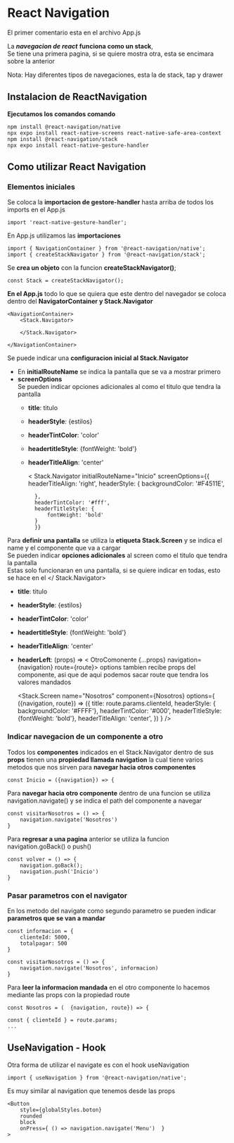 # React Navigation

El primer comentario esta en el archivo App.js

La ***navegacion de react*** **funciona como un stack**,\
Se tiene una primera pagina, si se quiere mostra otra, esta se encimara sobre la anterior

Nota: Hay diferentes tipos de navegaciones, esta la de stack, tap y drawer

## Instalacion de ReactNavigation

**Ejecutamos los comandos comando**

    npm install @react-navigation/native
    npx expo install react-native-screens react-native-safe-area-context
    npm install @react-navigation/stack
    npx expo install react-native-gesture-handler

## Como utilizar React Navigation

### Elementos iniciales

Se coloca la **importacion de gestore-handler** hasta arriba de todos los imports en el App.js

    import 'react-native-gesture-handler';

En App.js utilizamos las **importaciones**

    import { NavigationContainer } from '@react-navigation/native';
    import { createStackNavigator } from '@react-navigation/stack';

Se **crea un objeto** con la funcion **createStackNavigator()**;

    const Stack = createStackNavigator();

**En el App.js** todo lo que se quiera que este dentro del navegador se coloca dentro del **NavigatorContainer y Stack.Navigator**

    <NavigationContainer>
        <Stack.Navigator>
        
        </Stack.Navigator>

    </NavigationContainer>

Se puede indicar una **configuracion inicial al Stack.Navigator**
- En **initialRouteName** se indica la pantalla que se va a mostrar primero
- **screenOptions**\
    Se pueden indicar opciones adicionales al  como el titulo que tendra la pantalla
    - **title**: titulo
    - **headerStyle**: {estilos}
    - **headerTintColor**: 'color'
    - **headertitleStyle**: {fontWeight: 'bold'}
    - **headerTitleAlign**: 'center'

        < Stack.Navigator
            initialRouteName="Inicio"
            screenOptions={{
            headerTitleAlign: 'right',
            headerStyle: {
                backgroundColor: '#F4511E',
            
            },
            headerTintColor: '#fff',
            headerTitleStyle: {
                fontWeight: 'bold'
            }
            }}
        >

Para **definir una pantalla** se utiliza la **etiqueta Stack.Screen** y se indica el name y el componente que va a cargar\
Se pueden indicar **opciones adicionales** al screen como el titulo que tendra la pantalla\
Estas solo funcionaran en una pantalla, si se quiere indicar en todas, esto se hace en el </ Stack.Navigator>
- **title**: titulo
- **headerStyle**: {estilos}
- **headerTintColor**: 'color'
- **headertitleStyle**: {fontWeight: 'bold'}
- **headerTitleAlign**: 'center'
- **headerLeft**: (props) => < OtroComonente  {...props} navigation={navigation} route={route}>
options tambien recibe props del componente, asi que de aqui podemos sacar route que tendra los valores mandados

    <Stack.Screen
        name="Nosotros"
        component={Nosotros}
        options={ ({navigation, route}) => ({
        title: route.params.clienteId,
        headerStyle: { backgroundColor: '#FFFF'},
        headerTintColor: '#000',
        headerTitleStyle: {fontWeight: 'bold'},
        headerTitleAlign: 'center',
        }) }
    />

### Indicar navegacion de un componente a otro

Todos los **componentes** indicados en el Stack.Navigator dentro de sus **props** tienen una **propiedad llamada navigation** la cual tiene varios metodos que nos sirven para **navegar hacia otros componentes**

    const Inicio = ({navigation}) => {

Para **navegar hacia otro componente** dentro de una funcion se utiliza navigation.navigate() y se indica el path del componente a navegar

    const visitarNosotros = () => {
        navigation.navigate('Nosotros')
    }

Para **regresar a una pagina** anterior se utiliza la funcion navigation.goBack() o push()

    const volver = () => {
        navigation.goBack();
        navigation.push('Inicio')
    }

### Pasar parametros con el navigator

En los metodo del navigate como segundo parametro se pueden indicar **parametros que se van a mandar** 

    const informacion = { 
        clienteId: 5000,
        totalpagar: 500
    }

    const visitarNosotros = () => {
        navigation.navigate('Nosotros', informacion)
    }

Para **leer la informacion mandada** en el otro componente lo hacemos mediante las props con la propiedad route

    const Nosotros = (  {navigation, route}) => {
    
    const { clienteId } = route.params;
    ...

## UseNavigation - Hook

Otra forma de utilizar el navigate es con el hook useNavigation

    import { useNavigation } from '@react-navigation/native';

Es muy similar al navigation que tenemos desde las props

    <Button
        style={globalStyles.boton}
        rounded
        block
        onPress={ () => navigation.navigate('Menu')  }
    >


